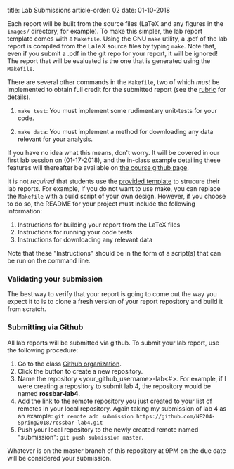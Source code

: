 title: Lab Submissions
article-order: 02
date: 01-10-2018

Each report will be built from the source files (LaTeX and any figures in the
`images/` directory, for example).
To make this simpler, the lab report template comes with a `Makefile`.
Using the GNU `make` utility, a .pdf of the lab report is compiled from the 
LaTeX source files by typing `make`.
Note that, even if you submit a .pdf in the git repo for your report, it will 
be ignored!
The report that will be evaluated is the one that is generated using the 
`Makefile`.

There are several other commands in the `Makefile`, two of which *must* be
implemented to obtain full credit for the submitted report (see the
[rubric]({filename}/labs/rubric.md) for details).

 1. `make test`: You must implement some rudimentary unit-tests for your code.

 2. `make data`: You must implement a method for downloading any data relevant
    for your analysis.

If you have no idea what this means, don't worry.
It will be covered in our first lab session on (01-17-2018), and the in-class
example detailing these features will thereafter be available on 
[the course github page](https://github.com/NE204-Spring2018).

It is not *required* that students use the 
[provided template](https://github.com/NE204-Spring2018/lab_report_template) to
strucure their lab reports.
For example, if you do not want to use make, you can replace the `Makefile` 
with a build script of your own design.
However, if you choose to do so, the README for your project must include the
following information:
 
 1. Instructions for building your report from the LaTeX files
 2. Instructions for running your code tests
 3. Instructions for downloading any relevant data

Note that these "Instructions" should be in the form of a script(s) that can be
run on the command line.

### Validating your submission

The best way to verify that your report is going to come out the way you 
expect it to is to clone a fresh version of your report repository and build
it from scratch.

### Submitting via Github

All lab reports will be submitted via github.
To submit your lab report, use the following procedure:

 1. Go to the class [Github organization](https://github.com/orgs/NE204-Spring2018/dashboard).
 2. Click the button to create a new repository.
 3. Name the repository <your\_github\_username\>-lab<\#\>. For example, if
    I were creating a repository to submit lab 4, the repository would be named
    **rossbar-lab4**.
 4. Add the link to the remote repository you just created to your list of
    remotes in your local repository.
    Again taking my submission of lab 4 as an example:
    `git remote add submission https://github.com/NE204-Spring2018/rossbar-lab4.git`
 5. Push your local repository to the newly created remote named "submission":
    `git push submission master`.

Whatever is on the master branch of this repository at 9PM on the due date
will be considered your submission.
